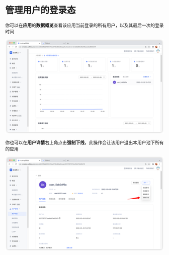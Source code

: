 # 管理用户的登录态

<LastUpdated/>

你可以在**应用**的**数据概览**查看该应用当前登录的所有用户，以及其最后一次的登录时间

![](./images/app-overview.png)

你也可以在**用户详情**右上角点击**强制下线**，此操作会让该用户退出本用户池下所有的应用

![](./images/user-kick.png)
